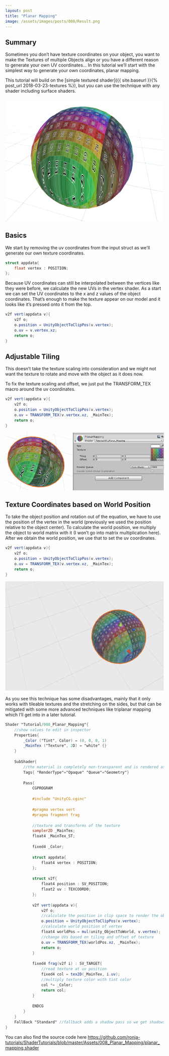 ```yaml
---
layout: post
title: "Planar Mapping"
image: /assets/images/posts/008/Result.png
---
```


## Summary
Sometimes you don’t have texture coordinates on your object, you want to make the Textures of multiple Objects align or you have a different reason to generate your own UV coordinates… In this tutorial we’ll start with the simplest way to generate your own coordinates, planar mapping.

This tutorial will build on the [simple textured shader]({{ site.baseurl }}{% post_url 2018-03-23-textures %}), but you can use the technique with any shader including surface shaders.

![Result](/assets/images/posts/008/Result.png)

## Basics
We start by removing the uv coordinates from the input struct as we'll generate our own texture coordinates.
```glsl
struct appdata{
    float vertex : POSITION;
};
```

Because UV coordinates can still be interpolated between the vertices like they were before, we calculate the new UVs in the vertex shader. As a start we can set the UV coordinates to the x and z values of the object coordinates. That’s enough to make the texture appear on our model and it looks like it’s pressed onto it from the top.
```glsl
v2f vert(appdata v){
    v2f o;
    o.position = UnityObjectToClipPos(v.vertex);
    o.uv = v.vertex.xz;
    return o;
}
```
## Adjustable Tiling
This doesn’t take the texture scaling into consideration and we might not want the texture to rotate and move with the object as it does now.

To fix the texture scaling and offset, we just put the TRANSFORM_TEX macro around the uv coordinates.

```glsl
v2f vert(appdata v){
    v2f o;
    o.position = UnityObjectToClipPos(v.vertex);
    o.uv = TRANSFORM_TEX(v.vertex.xz, _MainTex);
    return o;
}
```
![adjust tiling and offset and watch the material react](/assets/images/posts/008/AdjustTilingOffset.gif)

## Texture Coordinates based on World Position
To take the object position and rotation out of the equation, we have to use the position of the vertex in the world (previously we used the position relative to the object center). To calculate the world position, we multiply the object to world matrix with it (I won’t go into matrix multiplication here). After we obtain the world position, we use that to set the uv coordinates.

```glsl
v2f vert(appdata v){
    v2f o;
    o.position = UnityObjectToClipPos(v.vertex);
    o.uv = TRANSFORM_TEX(v.vertex.xz, _MainTex);
    return o;
}
```
![create a few spheres with the new material and move them around](/assets/images/posts/008/MoveSphere.gif)

As you see this technique has some disadvantages, mainly that it only works with tileable textures and the stretching on the sides, but that can be mitigated with some more advanced techniques like triplanar mapping which I’ll get into in a later tutorial.

```glsl
Shader "Tutorial/008_Planar_Mapping"{
	//show values to edit in inspector
	Properties{
		_Color ("Tint", Color) = (0, 0, 0, 1)
		_MainTex ("Texture", 2D) = "white" {}
	}

	SubShader{
		//the material is completely non-transparent and is rendered at the same time as the other opaque geometry
		Tags{ "RenderType"="Opaque" "Queue"="Geometry"}

		Pass{
			CGPROGRAM

			#include "UnityCG.cginc"

			#pragma vertex vert
			#pragma fragment frag

			//texture and transforms of the texture
			sampler2D _MainTex;
			float4 _MainTex_ST;

			fixed4 _Color;

			struct appdata{
				float4 vertex : POSITION;
			};

			struct v2f{
				float4 position : SV_POSITION;
				float2 uv : TEXCOORD0;
			};

			v2f vert(appdata v){
				v2f o;
				//calculate the position in clip space to render the object
				o.position = UnityObjectToClipPos(v.vertex);
				//calculate world position of vertex
				float4 worldPos = mul(unity_ObjectToWorld, v.vertex);
				//change UVs based on tiling and offset of texture
				o.uv = TRANSFORM_TEX(worldPos.xz, _MainTex);
				return o;
			}

			fixed4 frag(v2f i) : SV_TARGET{
				//read texture at uv position
				fixed4 col = tex2D(_MainTex, i.uv);
				//multiply texture color with tint color
				col *= _Color;
				return col;
			}

			ENDCG
		}
	}
	FallBack "Standard" //fallback adds a shadow pass so we get shadows on other objects
}
```

You can also find the source code here <https://github.com/ronja-tutorials/ShaderTutorials/blob/master/Assets/008_Planar_Mapping/planar_mapping.shader>